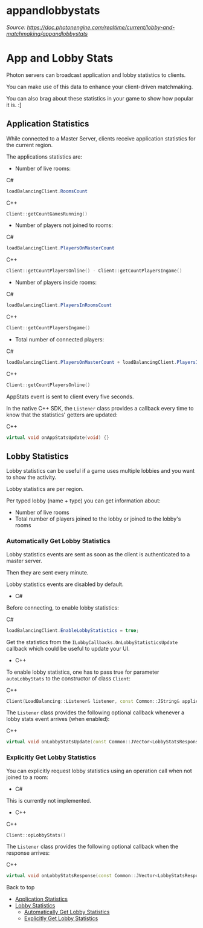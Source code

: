 # appandlobbystats

_Source: https://doc.photonengine.com/realtime/current/lobby-and-matchmaking/appandlobbystats_

# App and Lobby Stats

Photon servers can broadcast application and lobby statistics to clients.

You can make use of this data to enhance your client-driven matchmaking.

You can also brag about these statistics in your game to show how popular it is. :\]

## Application Statistics

While connected to a Master Server, clients receive application statistics for the current region.

The applications statistics are:

- Number of live rooms:

C#
```csharp
loadBalancingClient.RoomsCount

```


C++
```cpp
Client::getCountGamesRunning()

```

- Number of players not joined to rooms:

C#
```csharp
loadBalancingClient.PlayersOnMasterCount

```


C++
```cpp
Client::getCountPlayersOnline() - Client::getCountPlayersIngame()

```

- Number of players inside rooms:

C#
```csharp
loadBalancingClient.PlayersInRoomsCount

```


C++
```cpp
Client::getCountPlayersIngame()

```

- Total number of connected players:

C#
```csharp
loadBalancingClient.PlayersOnMasterCount + loadBalancingClient.PlayersInRoomsCount

```


C++
```cpp
Client::getCountPlayersOnline()

```


AppStats event is sent to client every five seconds.

In the native C++ SDK, the `Listener` class provides a callback every time to know that the statistics' getters are updated:

C++
```cpp
virtual void onAppStatsUpdate(void) {}

```


## Lobby Statistics

Lobby statistics can be useful if a game uses multiple lobbies and you want to show the activity.

Lobby statistics are per region.

Per typed lobby (name + type) you can get information about:

- Number of live rooms
- Total number of players joined to the lobby or joined to the lobby's rooms

### Automatically Get Lobby Statistics

Lobby statistics events are sent as soon as the client is authenticated to a master server.

Then they are sent every minute.

Lobby statistics events are disabled by default.

- C#

Before connecting, to enable lobby statistics:

C#
```csharp
loadBalancingClient.EnableLobbyStatistics = true;

```


Get the statistics from the `ILobbyCallbacks.OnLobbyStatisticsUpdate` callback which could be useful to update your UI.

- C++

To enable lobby statistics, one has to pass true for parameter `autoLobbyStats` to the constructor of class `Client`:

C++
```cpp
Client(LoadBalancing::Listener& listener, const Common::JString& applicationID, const Common::JString& appVersion, nByte connectionProtocol=Photon::ConnectionProtocol::DEFAULT, bool autoLobbyStats=false, nByte regionSelectionMode=RegionSelectionMode::DEFAULT);

```


The `Listener` class provides the following optional callback whenever a lobby stats event arrives (when enabled):

C++
```cpp
virtual void onLobbyStatsUpdate(const Common::JVector<LobbyStatsResponse>& lobbyStats) {}

```


### Explicitly Get Lobby Statistics

You can explicitly request lobby statistics using an operation call when not joined to a room:

- C#

This is currently not implemented.

- C++

C++
```cpp
Client::opLobbyStats()

```


The `Listener` class provides the following optional callback when the response arrives:

C++
```cpp
virtual void onLobbyStatsResponse(const Common::JVector<LobbyStatsResponse>& lobbyStats) {}

```


Back to top

- [Application Statistics](#application-statistics)
- [Lobby Statistics](#lobby-statistics)
  - [Automatically Get Lobby Statistics](#automatically-get-lobby-statistics)
  - [Explicitly Get Lobby Statistics](#explicitly-get-lobby-statistics)